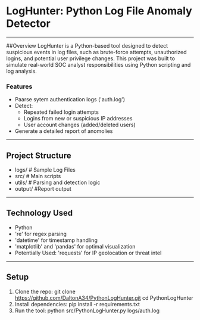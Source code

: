 # LogHunter: Python Log File Anomaly Detector

--- 

##Overview
LogHunter is a Python-based tool designed to detect suspicious events in log files, such as brute-force attempts, unauthorized logins, and potential user privilege changes. This project was built to simulate real-world SOC analyst responsibilities using Python scripting and log analysis.

### Features
- Paarse  sytem authentication logs ('auth.log')
- Detect:
  - Repeated failed login attempts
  - Logins from new or suspicious IP addresses
  - User account changes (added/deleted users)
- Generate a detailed report of anomolies

---

## Project Structure
- logs/ # Sample Log Files
- src/ # Main scripts
- utils/ # Parsing and detection logic
- output/ #Report output

--- 

## Technology Used
- Python
- 're' for regex parsing
- 'datetime' for timestamp handling
- 'matplotlib' and 'pandas' for optimal visualization
- Potentially Used: 'requests' for IP geolocation or threat intel

--- 

## Setup

1. Clone the repo:
  git clone https://github.com/DaltonA34/PythonLogHunter.git
  cd PythonLogHunter
2. Install dependencies:
  pip  install -r requirements.txt
3. Run the tool:
  python src/PythonLogHunter.py logs/auth.log























